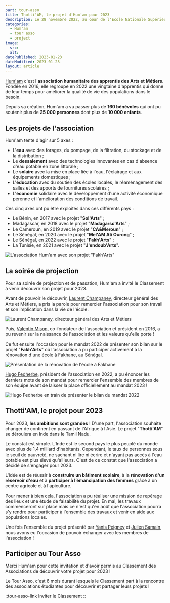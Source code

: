 ```yaml
---
part: tour-asso
title: Thotti'AM, le projet d'Hum'am pour 2023 
description: Le 28 novembre 2022, au cœur de l'Ecole Nationale Supérieure des Arts et Métiers, l'équipe du Classement a pu se rendre à la projection de passation de l'association Hum'am. Bilan du mandat, mot des anciens et présentation des projets 2023 étaient au programme de cette soirée !
categories:
  - Hum'am
  - tour asso
  - project
image:
  src:
  alt:
datePublished: 2023-01-23
dateModified: 2023-01-23
layout: article
---
```



[Hum'am](/associations/humam) c'est l'**association humanitaire des apprentis des Arts et Métiers**. Fondée en 2016, elle regroupe en 2022 une vingtaine d'apprentis qui donne de leur temps pour améliorer la qualité de vie des populations dans le besoin.

Depuis sa création, Hum'am a vu passer plus de **160 bénévoles** qui ont pu soutenir plus de **25 000 personnes** dont plus de **10 000 enfants**.

## Les projets de l'association

Hum'am tente d'agir sur 5 axes :

- L'**eau** avec des forages, du pompage, de la filtration, du stockage et de la distribution ;
- Le **dessalement** avec des technologies innovantes en cas d'absence d'eau potable en zone littorale ;
- Le **solaire** avec la mise en place liée à l'eau, l'éclairage et aux équipements domestiques ;
- L'**éducation** avec du soutien des écoles locales, le réaménagement des salles et des apports de fournitures scolaires ;
- L'**économie** solidaire avec le développement d'une activité économique pérenne et l'amélioration des conditions de travail.

Ces cinq axes ont pu être exploités dans ces différents pays :

- Le Bénin, en 2017 avec le projet "**Sol'Arts**" ;
- Madagascar, en 2018 avec le projet "**Madagarsc'Arts**" ;
- Le Cameroun, en 2019 avec le projet "**CA&Meroun**" ;
- Le Sénégal, en 2020 avec le projet "**Mel'AM Ati Ourong**" ;
- Le Sénégal, en 2022 avec le projet "**Fakh'Arts**" ;
- La Tunisie, en 2021 avec le projet "**J'endoub'Arts**".

![L'association Hum'am avec son projet "Fakh'Arts"](/assets/blog/images/thottiam-le-projet-dhumam-pour-2023/l-association.webp)

## La soirée de projection

Pour sa soirée de projection et de passation, Hum'am a invité le Classement à venir découvrir son projet pour 2023.

Avant de pouvoir le découvrir, [Laurent Champaney](https://www.linkedin.com/in/laurent-champaney-8a0a6022/), directeur général des Arts et Métiers, a pris la parole pour remercier l'association pour son travail et son implication dans la vie de l'école.

![Laurent Champaney, directeur général des Arts et Métiers](/assets/blog/images/thottiam-le-projet-dhumam-pour-2023/laurent-champaney.webp)

Puis, [Valentin Mison](https://www.linkedin.com/in/valentin-mison-7ba5229b/), co-fondateur de l'association et président en 2016, a pu revenir sur la naissance de l'association et les valeurs qu'elle porte !

Ce fut ensuite l'occasion pour le mandat 2022 de présenter son bilan sur le projet "**Fakh'Arts**" où l'association a pu participer activement à la rénovation d'une école à Fakhane, au Sénégal.

![Présentation de la rénovation de l'école à Fakhane](/assets/blog/images/thottiam-le-projet-dhumam-pour-2023/renovation-de-lecole.webp)

[Hugo Fedherbe](https://www.linkedin.com/in/hugo-fedherbe/), président de l'association en 2022, a pu énoncer les derniers mots de son mandat pour remercier l'ensemble des membres de son équipe avant de laisser la place officiellement au mandat 2023 !

![Hugo Fedherbe en train de présenter le bilan du mandat 2022](/assets/blog/images/thottiam-le-projet-dhumam-pour-2023/hugo-fedherbe.webp)

## Thotti'AM, le projet pour 2023

Pour 2023, **les ambitions sont grandes** ! D'une part, l'association souhaite changer de continent en passant de l'Afrique à l'Asie. Le projet "**Thotti'AM**" se déroulera en Inde dans le Tamil Nadu.

Le constat est simple. L'Inde est le second pays le plus peuplé du monde avec plus de 1,4 milliard d'habitants. Cependant, le taux de personnes sous le seuil de pauvreté, ne sachant ni lire ni écrire et n'ayant pas accès à l'eau potable est plus élevé qu'ailleurs. C'est de ce constat que l'association a décidé de s'engager pour 2023.

L'idée est de réussir à **construire un bâtiment scolaire**, à la **rénovation d'un réservoir d'eau** et à **participer à l’émancipation des femmes** grâce à un centre agricole et à l'apiculture.

Pour mener à bien cela, l'association a pu réaliser une mission de repérage des lieux et une étude de faisabilité du projet. En mai, les travaux commenceront sur place mais ce n'est qu'en août que l'association pourra s'y rendre pour participer à l'ensemble des travaux et venir en aide aux populations locales.

Une fois l'ensemble du projet présenté par [Yanis Peigney](https://www.linkedin.com/in/yanis-peigney/) et [Julien Samain](https://www.linkedin.com/in/julien-samain/), nous avons eu l'occasion de pouvoir échanger avec les membres de l'association !

## Participer au Tour Asso

Merci Hum'am pour cette invitation et d'avoir permis au Classement des Associations de découvrir votre projet pour 2023 !

Le Tour Asso, c'est 6 mois durant lesquels le Classement part à la rencontre des associations étudiantes pour découvrir et partager leurs projets !

::tour-asso-link
Inviter le Classement
::
